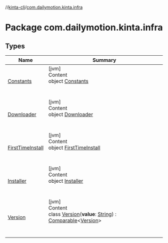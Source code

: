 //[kinta-cli](../../index.md)/[com.dailymotion.kinta.infra](index.md)



# Package com.dailymotion.kinta.infra  


## Types  
  
|  Name |  Summary | 
|---|---|
| <a name="com.dailymotion.kinta.infra/Constants///PointingToDeclaration/"></a>[Constants](-constants/index.md)| <a name="com.dailymotion.kinta.infra/Constants///PointingToDeclaration/"></a>[jvm]  <br>Content  <br>object [Constants](-constants/index.md)  <br><br><br>|
| <a name="com.dailymotion.kinta.infra/Downloader///PointingToDeclaration/"></a>[Downloader](-downloader/index.md)| <a name="com.dailymotion.kinta.infra/Downloader///PointingToDeclaration/"></a>[jvm]  <br>Content  <br>object [Downloader](-downloader/index.md)  <br><br><br>|
| <a name="com.dailymotion.kinta.infra/FirstTimeInstall///PointingToDeclaration/"></a>[FirstTimeInstall](-first-time-install/index.md)| <a name="com.dailymotion.kinta.infra/FirstTimeInstall///PointingToDeclaration/"></a>[jvm]  <br>Content  <br>object [FirstTimeInstall](-first-time-install/index.md)  <br><br><br>|
| <a name="com.dailymotion.kinta.infra/Installer///PointingToDeclaration/"></a>[Installer](-installer/index.md)| <a name="com.dailymotion.kinta.infra/Installer///PointingToDeclaration/"></a>[jvm]  <br>Content  <br>object [Installer](-installer/index.md)  <br><br><br>|
| <a name="com.dailymotion.kinta.infra/Version///PointingToDeclaration/"></a>[Version](-version/index.md)| <a name="com.dailymotion.kinta.infra/Version///PointingToDeclaration/"></a>[jvm]  <br>Content  <br>class [Version](-version/index.md)(**value**: [String](https://kotlinlang.org/api/latest/jvm/stdlib/kotlin/-string/index.html)) : [Comparable](https://kotlinlang.org/api/latest/jvm/stdlib/kotlin/-comparable/index.html)<[Version](-version/index.md)>   <br><br><br>|

